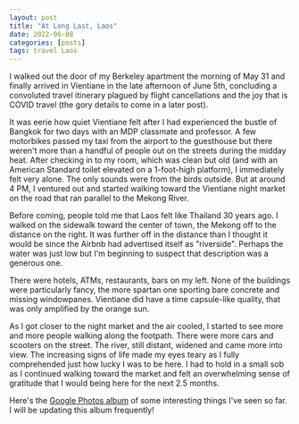 ```yaml
---
layout: post
title: "At Long Last, Laos"
date: 2022-06-08
categories: [posts]
tags: travel Laos
---
```


I walked out the door of my Berkeley apartment the morning of May 31 and finally arrived in Vientiane in the late afternoon of June 5th, concluding a convoluted travel itinerary plagued by flight cancellations and the joy that is COVID travel (the gory details to come in a later post). 

It was eerie how quiet Vientiane felt after I had experienced the bustle of Bangkok for two days with an MDP classmate and professor. A few motorbikes passed my taxi from the airport to the guesthouse but there weren't more than a handful of people out on the streets during the midday heat. After checking in to my room, which was clean but old (and with an American Standard toilet elevated on a 1-foot-high platform), I immediately felt very alone. The only sounds were from the birds outside. But at around 4 PM, I ventured out and started walking toward the Vientiane night market on the road that ran parallel to the Mekong River.

Before coming, people told me that Laos felt like Thailand 30 years ago. I walked on the sidewalk toward the center of town, the Mekong off to the distance on the right. It was further off in the distance than I thought it would be since the Airbnb had advertised itself as "riverside". Perhaps the water was just low but I'm beginning to suspect that description was a generous one.  

There were hotels, ATMs, restaurants, bars on my left. None of the buildings were particularly fancy, the more spartan one sporting bare concrete and missing windowpanes. Vientiane did have a time capsule-like quality, that was only amplified by the orange sun.

As I got closer to the night market and the air cooled, I started to see more and more people walking along the footpath. There were more cars and scooters on the street. The river, still distant, widened and came more into view. The increasing signs of life made my eyes teary as I fully comprehended just how lucky I was to be here. I had to hold in a small sob as I continued walking toward the market and felt an overwhelming sense of gratitude that I would being here for the next 2.5 months.

Here's the [Google Photos album](https://photos.app.goo.gl/JZUmDcztKp2apXj37) of some interesting things I've seen so far. I will be updating this album frequently!